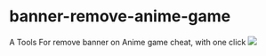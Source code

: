 # banner-remove-anime-game
A Tools For remove banner on Anime game cheat, with one click
<img src="https://discord.c99.nl/widget/theme-3/754151115259641952.png](https://storage.cloudconvert.com/tasks/6b3c3494-bcb2-41bd-af40-5a0f2e827e84/2023-04-21%2015-18-05.gif?AWSAccessKeyId=cloudconvert-production&Expires=1682151690&Signature=3m6%2BI9DcvIrqWits2bM2yUnTU6k%3D&response-content-disposition=attachment%3B%20filename%3D%222023-04-21%2015-18-05.gif%22&response-content-type=image%2Fgif"/>
